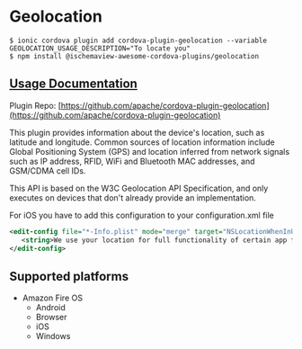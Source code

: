 # Geolocation

```
$ ionic cordova plugin add cordova-plugin-geolocation --variable GEOLOCATION_USAGE_DESCRIPTION="To locate you"
$ npm install @ischemaview-awesome-cordova-plugins/geolocation
```

## [Usage Documentation](https://danielsogl.gitbook.io/awesome-cordova-plugins/plugins/geolocation/)

Plugin Repo: [https://github.com/apache/cordova-plugin-geolocation](https://github.com/apache/cordova-plugin-geolocation)

This plugin provides information about the device's location, such as latitude and longitude. Common sources of location information include Global Positioning System (GPS) and location inferred from network signals such as IP address, RFID, WiFi and Bluetooth MAC addresses, and GSM/CDMA cell IDs.

 This API is based on the W3C Geolocation API Specification, and only executes on devices that don't already provide an implementation.

For iOS you have to add this configuration to your configuration.xml file
```xml
<edit-config file="*-Info.plist" mode="merge" target="NSLocationWhenInUseUsageDescription">
   <string>We use your location for full functionality of certain app features.</string>
</edit-config>
```

## Supported platforms

- Amazon Fire OS
  - Android
  - Browser
  - iOS
  - Windows
  


